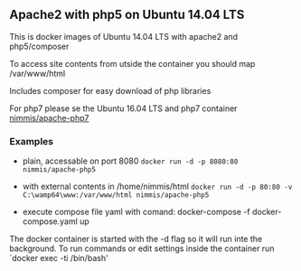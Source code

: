 ## Apache2 with php5 on Ubuntu 14.04 LTS

This is docker images of Ubuntu 14.04 LTS with apache2 and php5/composer

To access site contents from utside the container you should map /var/www/html

Includes composer for easy download of php libraries

For php7 please se the Ubuntu 16.04 LTS and php7 container [nimmis/apache-php7](https://hub.docker.com/r/nimmis/apache-php7/)

### Examples

- plain, accessable on port 8080 `docker run -d -p 8080:80 nimmis/apache-php5`
- with external contents in /home/nimmis/html `docker run -d -p 80:80 -v C:\wamp64\www:/var/www/html nimmis/apache-php5`

- execute compose file yaml with comand: docker-compose -f docker-compose.yaml up

The docker container is started with the -d flag so it will run inte the background. To run commands or edit settings inside
the container run `docker exec -ti <container id> /bin/bash'
 
